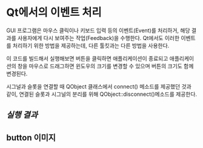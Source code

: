 # Qt에서의 이벤트 처리

GUI 프로그램은 마우스 클릭이나 키보드 입력 등의 이벤트(Event)를 처리하거, 해당 결과를 사용자에게 다시 보여주는 작업(Feedback)을 수행한다.
Qt에서도 이러한 이벤트를 처리하기 위한 방법을 제공하는데, 다른 툴킷과는 다른 방법을 사용한다.

이 코드를 빌드해서 실행해보면 버튼을 클릭하면 애플리케이션이 종료되고 애플리케이션의 창을 마우스로 드래그하면 윈도우의 크기를 변경할 수 있으며 버튼의 크기도 함께 변경된다.

시그널과 슬롯을 연결할 때 QObject 클래스에서 connect() 메소드를 제공했던 것과 같이, 연결된 슬롯과 시그널의 분리를 위해 QObject::disconnect()메소드를 제공한다.

***실행 결과***
---
button 이미지
---